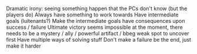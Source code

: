 Dramatic irony: seeing something happen that the PCs don't know (but the players do)
Always have something to work towards
Have intermediate goals (luitenants?)
Make the intermediate goals have consequences upon success / failure
Ultimate victory seems impossible at the moment, there needs to be a mystery / ally / powerful artifact / bbeg weak spot to uncover first
Have multiple ways of solving stuff
Don't make a failure be the end, just make it harder